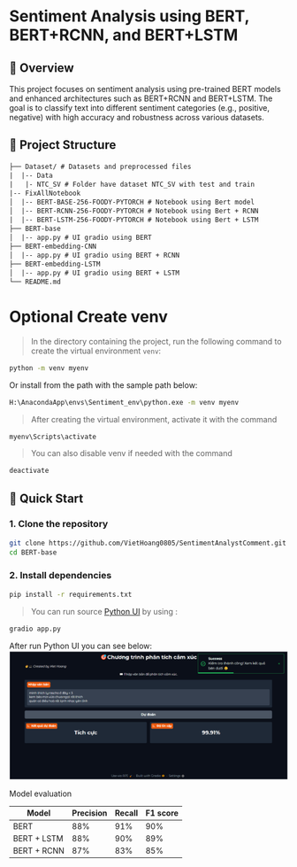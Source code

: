 # Sentiment Analysis using BERT, BERT+RCNN, and BERT+LSTM

## 📌 Overview

This project focuses on sentiment analysis using pre-trained BERT models and enhanced architectures such as BERT+RCNN and BERT+LSTM. The goal is to classify text into different sentiment categories (e.g., positive, negative) with high accuracy and robustness across various datasets.

## 📂 Project Structure
```
├── Dataset/ # Datasets and preprocessed files
|  |-- Data
|   |- NTC_SV # Folder have dataset NTC_SV with test and train
|-- FixAllNotebook
│  |-- BERT-BASE-256-FOODY-PYTORCH # Notebook using Bert model
│  |-- BERT-RCNN-256-FOODY-PYTORCH # Notebook using Bert + RCNN
|  |-- BERT-LSTM-256-FOODY-PYTORCH # Notebook using Bert + LSTM
├── BERT-base 
│  |-- app.py # UI gradio using BERT
├── BERT-embedding-CNN 
│  |-- app.py # UI gradio using BERT + RCNN
├── BERT-embedding-LSTM
│  |-- app.py # UI gradio using BERT + LSTM
└── README.md
```

# Optional Create venv
> In the directory containing the project, run the following command to create the virtual environment `venv`:

```bash
python -m venv myenv
```

Or install from the path with the sample path below:
```bash
H:\AnacondaApp\envs\Sentiment_env\python.exe -m venv myenv
```

> After creating the virtual environment, activate it with the command

```bash
myenv\Scripts\activate
```

> You can also disable venv if needed with the command

```bash
deactivate
```

## 🚀 Quick Start

### 1. Clone the repository
```bash
git clone https://github.com/VietHoang0805/SentimentAnalystComment.git
cd BERT-base
```

### 2. Install dependencies
```bash
pip install -r requirements.txt
```

> You can run source [Python UI](BERT-base/app.py) by using :
```bash
gradio app.py
```

After run Python UI you can see below:
![alt text](Images/UI.png)

Model evaluation

| Model       | Precision | Recall   | F1 score  |
| ----------- | --------  | -------- | --------  |
| BERT        |   88%     | 91%     |     90%    |
| BERT + LSTM |   88%     | 90%     |     89%    |
| BERT + RCNN |   87%     | 83%     |     85%    |

